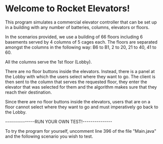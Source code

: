 # Welcome to Rocket Elevators!

This program simulates a commercial elevator controller that can be set up in a building with any number of batteries, columns, elevators or floors.

In the scenarios provided, we use a building of 66 floors including 6 basements served by 4 columns of 5 cages each. The floors are separated amongst the columns in the following way: B6 to B1, 2 to 20, 21 to 40, 41 to 60.

All the columns serve the 1st floor (Lobby). 

There are no floor buttons inside the elevators. Instead, there is a panel at the Lobby with which the users select where they want to go.
The client is then sent to the column that serves the requested floor, they enter the elevator that was selected for them and the algorithm makes sure that they reach their destination.

Since there are no floor buttons inside the elevators, users that are on a floor cannot select where they want to go and must imperatively go back to the Lobby.

---------------RUN YOUR OWN TEST!---------------

To try the program for yourself, uncomment line 396 of the file "Main.java" and the following scenario you wish to test.
